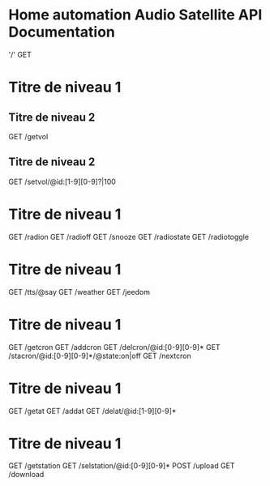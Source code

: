 # Home automation Audio Satellite API Documentation
'/'
GET

# Titre de niveau 1
## Titre de niveau 2
GET /getvol

## Titre de niveau 2
GET /setvol/@id:[1-9][0-9]?|100

# Titre de niveau 1
GET /radion
GET /radioff
GET /snooze
GET /radiostate
GET /radiotoggle

Titre de niveau 1
=================
GET /tts/@say
GET /weather
GET /jeedom

Titre de niveau 1
=================
GET /getcron
GET /addcron
GET /delcron/@id:[0-9][0-9]*
GET /stacron/@id:[0-9][0-9]*/@state:on|off
GET /nextcron

Titre de niveau 1
=================
GET /getat
GET /addat
GET /delat/@id:[1-9][0-9]*

Titre de niveau 1
=================
GET /getstation
GET /selstation/@id:[0-9][0-9]*
POST /upload
GET /download
